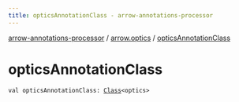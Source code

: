 ```yaml
---
title: opticsAnnotationClass - arrow-annotations-processor
---
```


[arrow-annotations-processor](../index.html) / [arrow.optics](index.html) / [opticsAnnotationClass](./optics-annotation-class.html)

# opticsAnnotationClass

`val opticsAnnotationClass: `[`Class`](http://docs.oracle.com/javase/6/docs/api/java/lang/Class.html)`<optics>`